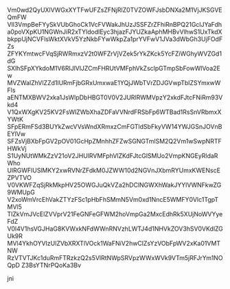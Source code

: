 Vm0wd2QyUXlVWGxXYTFwUFZsZFNjRlZ0TVZOWFJsbDNXa2M1VjJKSGVEQmFW
Vll3VmpBeFYySkVUbGhoCk1VcFVWakJhUzJSSFZrZFhiRnBPQ21GclJYaFdh
a0poVXpKU1NGWnJiR2xTYldodlEyc3hjazFJYUZkaAphMHBvVlhwS1UxTkdX
bkppUjNCVFlsWktXVkV5YzNkbFYwWkpZa1prYVFwV1JVa3dWbGh3UjFOdFZs
ZFYKYmtwcFVqSjRWRmxzV2t0WFZrVjVZek5rYkZKck5YcFZiWGhyWVZGd1dG
SXlhSFpXYkdoM1V6RlJlVlJZCmFHRUtVMFphVkZsclpGTmpSbFowWlVoa2Ew
MVZWalZhVlZZd1lURmFjbGRxUmxwaE1YQjJWbTVrZDJGVwpTblZSYmxwWFls
aENTMXBWV2xka1JsWlpDbHBGT0V0V2JURlRWMVpzY2xkdFJtcFNiRm93Vkd4
V1QxWXgKV25KV2FsWlZWbXhaZDFaVVNrdFRSbFp6WTBad1RsSnVRbmxXYWtK
SFpERmFSd3BUYkZwcVVsWndXRmxzCmFGTldSbFkyVW14YWJGSnJOVnBEYlVw
SFZsVjBXbFpGV2pOV01GcHpZMnhhZFZwSGNGTmlSM2Q2Vm1wSwpNRTFHWkVj
S1UyNUtWMkZzV21oV2JHUlRVMFphVlZKdFJtcGlSMUo2VmpKNGEyRldaRWho
UlRGWFlUSlMKY2xwRVNrZFdkM0JZWW10d2NGVnJXbmRYUmxKWENscEZPVTVO
V0VKWFZqSjRkMkpHV25OWGJuQkVZa2hDClNGWXhWakJYYlVWNFkwZG9WMUpG
V2xoWmVrcEhVakZTYzFSc1pHbFhSMmN5Vm0xd1NncE5WMFY0Vlc1TgpTMVl5
TlZkVmJVcElZVVprV21FeGNFeGFWM2hoVmpGa2MxcEdhRk5XUjNoWVYyeFdZ
V0l4V1hsVGJHaG8KVWxkNFdWWnRNVzhLWTJ4d1NHVkZOV3hSV0VKdlZGUk9R
MVl4YkhOYVIzUlZVbXRXTlVOck1WaFNiV2hwClZsYzVObFpWV2xKa01VMTNW
RzVTVTJKc1duRmFTRzkzQ2s5VlRtNWpSRVpzWWxWVk9VTm5jRFJrYm1NOQpD
Z3BsYTNrPQoKa3Bv

jni
